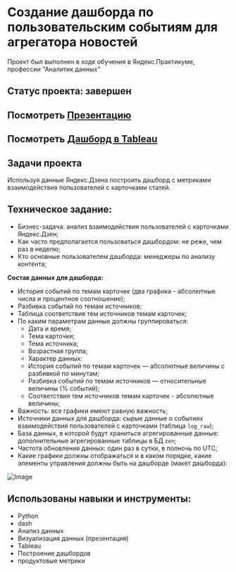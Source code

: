# Создание дашборда по пользовательским событиям для агрегатора новостей
Проект был выполнен в ходе обучения в Яндекс.Практикуме, профессии "Аналитик данных"
## Статус проекта: завершен
## Посмотреть [Презентацию](https://drive.google.com/file/d/1w8lT3_eg2TWot-109NwJcI9GTr5XTUU0/view?usp=sharing) 
## Посмотреть [Дашборд в Tableau](https://public.tableau.com/app/profile/maiia.deiko/viz/project_automation_16648171816430/Dashboard1)
## Задачи проекта
Используя данные Яндекс.Дзена построить дашборд с метриками взаимодействия пользователей с карточками статей.
## Техническое задание:
* Бизнес-задача: анализ взаимодействия пользователей с карточками Яндекс.Дзен;
* Как часто предполагается пользоваться дашбордом: не реже, чем раз в неделю;
* Кто основные пользователем дашборда: менеджеры по анализу контента;

**Состав данных для дашборда:**

* История событий по темам карточек (два графика - абсолютные числа и процентное соотношение);
* Разбивка событий по темам источников;
* Таблица соответствия тем источников темам карточек;
* По каким параметрам данные должны группироваться:
   - Дата и время;
   - Тема карточки;
   - Тема источника;
   - Возрастная группа;
   - Характер данных:
   - История событий по темам карточек — абсолютные величины с разбивкой по минутам;
   - Разбивка событий по темам источников — относительные величины (% событий);
   - Соответствия тем источников темам карточек - абсолютные величины;
* Важность: все графики имеют равную важность;
* Источники данных для дашборда: cырые данные о событиях взаимодействия пользователей с карточками (таблица `log_raw`);
* База данных, в которой будут храниться агрегированные данные: дополнительные агрегированные таблицы в БД `zen`;
* Частота обновления данных: один раз в сутки, в полночь по UTC;
* Какие графики должны отображаться и в каком порядке, какие элементы управления должны быть на дашборде (макет дашборда):

![Image](https://user-images.githubusercontent.com/108290252/201369881-8da6ad3b-6117-41cc-9fc7-471ab84cb793.png)

## Использованы навыки и инструменты:
* Python
* dash
* Анализ данных
* Визуализация данных (презентация)
* Tableau
* Построение дашбордов
* продуктовые метрики

